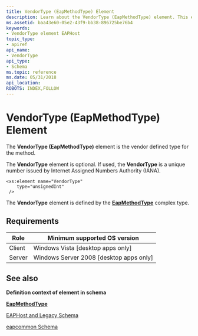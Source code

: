 ```yaml
---
title: VendorType (EapMethodType) Element
description: Learn about the VendorType (EapMethodType) element. This element is the vendor defined type for the method.
ms.assetid: baa43e60-05e2-43f9-bb38-896725be76b4
keywords:
- VendorType element EAPHost
topic_type:
- apiref
api_name:
- VendorType
api_type:
- Schema
ms.topic: reference
ms.date: 05/31/2018
api_location: 
ROBOTS: INDEX,FOLLOW
---
```


# VendorType (EapMethodType) Element

The **VendorType (EapMethodType)** element is the vendor defined type for the method.

The **VendorType** element is optional. If used, the **VendorType** is a unique number issued by Internet Assigned Numbers Authority (IANA).

``` syntax
<xs:element name="VendorType"
    type="unsignedInt"
 />
```

The **VendorType** element is defined by the [**EapMethodType**](eapcommonschema-eapmethodtype-complextype.md) complex type.

## Requirements



| Role | Minimum supported OS version |
|------|------------------------------|
| Client<br/> | Windows Vista \[desktop apps only\]<br/>       |
| Server<br/> | Windows Server 2008 \[desktop apps only\]<br/> |



## See also

<dl> <dt>

**Definition context of element in schema**
</dt> <dt>

[**EapMethodType**](eapcommonschema-eapmethodtype-complextype.md)
</dt> <dt>

[EAPHost and Legacy Schema](eaphost-schemas.md)
</dt> <dt>

[eapcommon Schema](eapcommonschema-schema.md)
</dt> </dl>

 

 





